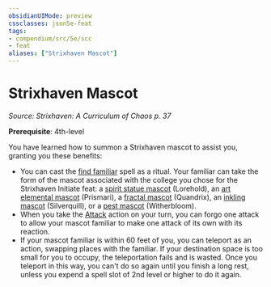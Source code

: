 ```yaml
---
obsidianUIMode: preview
cssclasses: json5e-feat
tags:
- compendium/src/5e/scc
- feat
aliases: ["Strixhaven Mascot"]
---
```

# Strixhaven Mascot
*Source: Strixhaven: A Curriculum of Chaos p. 37*  

**Prerequisite**: 4th-level

You have learned how to summon a Strixhaven mascot to assist you, granting you these benefits:

- You can cast the [find familiar](compendium/spells/find-familiar.md) spell as a ritual. Your familiar can take the form of the mascot associated with the college you chose for the Strixhaven Initiate feat: a [spirit statue mascot](compendium/bestiary/construct/spirit-statue-mascot-scc.md) (Lorehold), an [art elemental mascot](compendium/bestiary/elemental/art-elemental-mascot-scc.md) (Prismari), a [fractal mascot](compendium/bestiary/construct/fractal-mascot-scc.md) (Quandrix), an [inkling mascot](compendium/bestiary/ooze/inkling-mascot-scc.md) (Silverquill), or a [pest mascot](compendium/bestiary/monstrosity/pest-mascot-scc.md) (Witherbloom).  
- When you take the [Attack](rules/actions.md#Attack) action on your turn, you can forgo one attack to allow your mascot familiar to make one attack of its own with its reaction.  
- If your mascot familiar is within 60 feet of you, you can teleport as an action, swapping places with the familiar. If your destination space is too small for you to occupy, the teleportation fails and is wasted. Once you teleport in this way, you can't do so again until you finish a long rest, unless you expend a spell slot of 2nd level or higher to do it again.